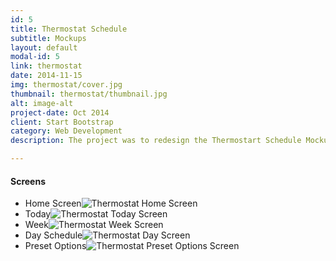 ```yaml
---
id: 5
title: Thermostat Schedule
subtitle: Mockups
layout: default
modal-id: 5
link: thermostat
date: 2014-11-15
img: thermostat/cover.jpg
thumbnail: thermostat/thumbnail.jpg
alt: image-alt
project-date: Oct 2014
client: Start Bootstrap
category: Web Development
description: The project was to redesign the Thermostart Schedule Mockups for Alarm.com

---
```

<div>
<h4>Screens</h4>
 <ul>
 <li>Home Screen<img src="img/portfolio/thermostat/home.jpg" class="img-responsive img-centered" alt="Thermostat Home Screen" title="Thermostat Home Screen" /></li>
 <li>Today<img src="img/portfolio/thermostat/therm-today.jpg" class="img-responsive img-centered" alt="Thermostat Today Screen" title="Thermostat Today Screen" /></li>
 <li>Week<img src="img/portfolio/thermostat/therm-week.jpg" class="img-responsive img-centered" alt="Thermostat Week Screen" title="Thermostat Week Screen" /></li>
 <li>Day Schedule<img src="img/portfolio/thermostat/therm-day.jpg" class="img-responsive img-centered" alt="Thermostat Day Screen" title="Thermostat Day Screen" /></li>
 <li>Preset Options<img src="img/portfolio/thermostat/preset-options.jpg" class="img-responsive img-centered" alt="Thermostat Preset Options Screen" title="Thermostat Preset Options Screen" /></li>
 </ul>
</div>